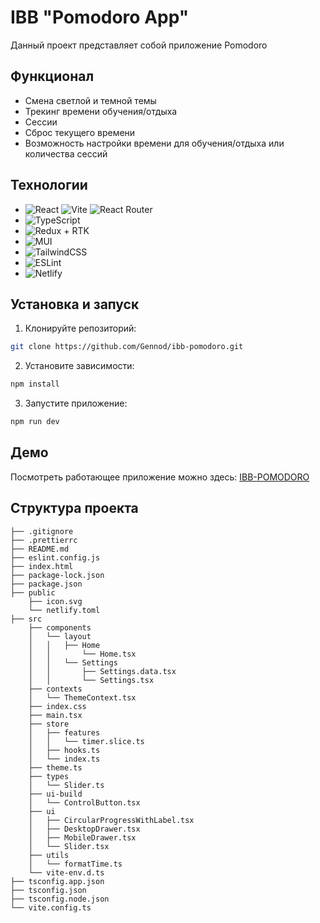 # IBB "Pomodoro App"

Данный проект представляет собой приложение Pomodoro

## Функционал
- Смена светлой и темной темы
- Трекинг времени обучения/отдыха
- Сессии
- Сброс текущего времени
- Возможность настройки времени для обучения/отдыха или количества сессий

## Технологии
- ![React](https://img.shields.io/badge/react-%2320232a.svg?style=for-the-badge&logo=react&logoColor=%2361DAFB) ![Vite](https://img.shields.io/badge/vite-%23646CFF.svg?style=for-the-badge&logo=vite&logoColor=white) ![React Router](https://img.shields.io/badge/React_Router-CA4245?style=for-the-badge&logo=react-router&logoColor=white)
- ![TypeScript](https://img.shields.io/badge/typescript-%23007ACC.svg?style=for-the-badge&logo=typescript&logoColor=white)
- ![Redux + RTK](https://img.shields.io/badge/redux-%23593d88.svg?style=for-the-badge&logo=redux&logoColor=white)
- ![MUI](https://img.shields.io/badge/MUI-%230081CB.svg?style=for-the-badge&logo=mui&logoColor=white)
- ![TailwindCSS](https://img.shields.io/badge/tailwindcss-%2338B2AC.svg?style=for-the-badge&logo=tailwind-css&logoColor=white)
- ![ESLint](https://img.shields.io/badge/ESLint-4B3263?style=for-the-badge&logo=eslint&logoColor=white)
- ![Netlify](https://img.shields.io/badge/netlify-%23000000.svg?style=for-the-badge&logo=netlify&logoColor=#00C7B7)

## Установка и запуск

1. Клонируйте репозиторий:

```bash
git clone https://github.com/Gennod/ibb-pomodoro.git
```

2. Установите зависимости:

```bash
npm install
```

3. Запустите приложение:

```bash
npm run dev
```

## Демо

Посмотреть работающее приложение можно здесь:
[IBB-POMODORO](https://ibb-pomodoro.netlify.app/)

## Структура проекта

```
├── .gitignore
├── .prettierrc
├── README.md
├── eslint.config.js
├── index.html
├── package-lock.json
├── package.json
├── public
    ├── icon.svg
    └── netlify.toml
├── src
    ├── components
    │   └── layout
    │   │   ├── Home
    │   │       └── Home.tsx
    │   │   └── Settings
    │   │       ├── Settings.data.tsx
    │   │       └── Settings.tsx
    ├── contexts
    │   └── ThemeContext.tsx
    ├── index.css
    ├── main.tsx
    ├── store
    │   ├── features
    │   │   └── timer.slice.ts
    │   ├── hooks.ts
    │   └── index.ts
    ├── theme.ts
    ├── types
    │   └── Slider.ts
    ├── ui-build
    │   └── ControlButton.tsx
    ├── ui
    │   ├── CircularProgressWithLabel.tsx
    │   ├── DesktopDrawer.tsx
    │   ├── MobileDrawer.tsx
    │   └── Slider.tsx
    ├── utils
    │   └── formatTime.ts
    └── vite-env.d.ts
├── tsconfig.app.json
├── tsconfig.json
├── tsconfig.node.json
└── vite.config.ts

```
